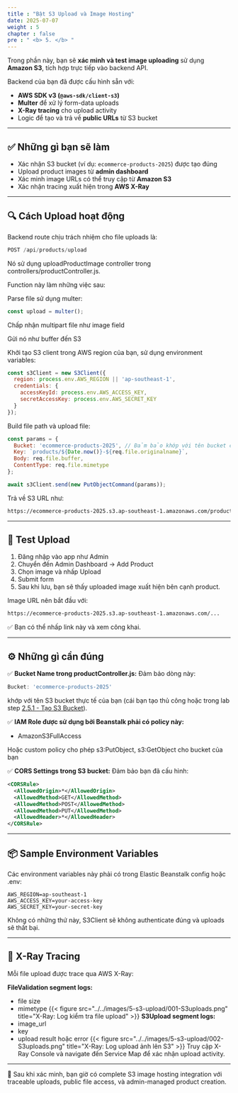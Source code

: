 ```yaml
---
title : "Bật S3 Upload và Image Hosting"
date: 2025-07-07
weight : 5
chapter : false
pre : " <b> 5. </b> "
---
```


Trong phần này, bạn sẽ **xác minh và test image uploading** sử dụng **Amazon S3**, tích hợp trực tiếp vào backend API.

Backend của bạn đã được cấu hình sẵn với:
- **AWS SDK v3 (`@aws-sdk/client-s3`)**
- **Multer** để xử lý form-data uploads
- **X-Ray tracing** cho upload activity
- Logic để tạo và trả về **public URLs** từ S3 bucket

---

## ✅ Những gì bạn sẽ làm

- Xác nhận S3 bucket (ví dụ: `ecommerce-products-2025`) được tạo đúng
- Upload product images từ **admin dashboard**
- Xác minh image URLs có thể truy cập từ **Amazon S3**
- Xác nhận tracing xuất hiện trong **AWS X-Ray**

---

## 🔍 Cách Upload hoạt động

Backend route chịu trách nhiệm cho file uploads là:

```js
POST /api/products/upload
```
Nó sử dụng uploadProductImage controller trong controllers/productController.js.

Function này làm những việc sau:

Parse file sử dụng multer:

```js
const upload = multer();
```
Chấp nhận multipart file như image field

Gửi nó như buffer đến S3

Khởi tạo S3 client trong AWS region của bạn, sử dụng environment variables:

```js
const s3Client = new S3Client({
  region: process.env.AWS_REGION || 'ap-southeast-1',
  credentials: {
    accessKeyId: process.env.AWS_ACCESS_KEY,
    secretAccessKey: process.env.AWS_SECRET_KEY
  }
});
```
Build file path và upload file:

```js
const params = {
  Bucket: 'ecommerce-products-2025', // Đảm bảo khớp với tên bucket của bạn!
  Key: `products/${Date.now()}-${req.file.originalname}`,
  Body: req.file.buffer,
  ContentType: req.file.mimetype
};

await s3Client.send(new PutObjectCommand(params));
```
Trả về S3 URL như:

```bash
https://ecommerce-products-2025.s3.ap-southeast-1.amazonaws.com/products/your-image.jpg
```

---

## 🧪 Test Upload

1. Đăng nhập vào app như Admin
2. Chuyển đến Admin Dashboard → Add Product
3. Chọn image và nhấp Upload
4. Submit form
5. Sau khi lưu, bạn sẽ thấy uploaded image xuất hiện bên cạnh product.

Image URL nên bắt đầu với:

```bash
https://ecommerce-products-2025.s3.ap-southeast-1.amazonaws.com/...
```
✅ Bạn có thể nhấp link này và xem công khai.

---

## ⚙️ Những gì cần đúng

✅ **Bucket Name trong productController.js:**
Đảm bảo dòng này:

```js
Bucket: 'ecommerce-products-2025'
```
khớp với tên S3 bucket thực tế của bạn (cái bạn tạo thủ công hoặc trong lab step [2.5.1 - Tạo S3 Bucket](../../2.5.1-create-bucket/)).

✅ **IAM Role được sử dụng bởi Beanstalk phải có policy này:**

- AmazonS3FullAccess

Hoặc custom policy cho phép s3:PutObject, s3:GetObject cho bucket của bạn

✅ **CORS Settings trong S3 bucket:**
Đảm bảo bạn đã cấu hình:

```xml
<CORSRule>
  <AllowedOrigin>*</AllowedOrigin>
  <AllowedMethod>GET</AllowedMethod>
  <AllowedMethod>POST</AllowedMethod>
  <AllowedMethod>PUT</AllowedMethod>
  <AllowedHeader>*</AllowedHeader>
</CORSRule>
```

---

## 📦 Sample Environment Variables
Các environment variables này phải có trong Elastic Beanstalk config hoặc .env:

```env
AWS_REGION=ap-southeast-1
AWS_ACCESS_KEY=your-access-key
AWS_SECRET_KEY=your-secret-key
```
Không có những thứ này, S3Client sẽ không authenticate đúng và uploads sẽ thất bại.

---

## 🔎 X-Ray Tracing
Mỗi file upload được trace qua AWS X-Ray:

**FileValidation segment logs:**
- file size
- mimetype
{{< figure src="../../images/5-s3-upload/001-S3uploads.png" title="X-Ray: Log kiểm tra file upload" >}}
**S3Upload segment logs:**
- image_url
- key
- upload result hoặc error
{{< figure src="../../images/5-s3-upload/002-S3uploads.png" title="X-Ray: Log upload ảnh lên S3" >}}
Truy cập X-Ray Console và navigate đến Service Map để xác nhận upload activity.

---

🎉 Sau khi xác minh, bạn giờ có complete S3 image hosting integration với traceable uploads, public file access, và admin-managed product creation.
